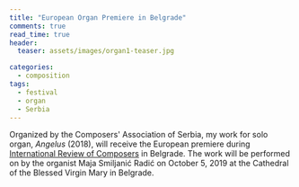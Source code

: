 ```yaml
---
title: "European Organ Premiere in Belgrade"
comments: true
read_time: true
header:
  teaser: assets/images/organ1-teaser.jpg

categories:
  - composition
tags:
  - festival
  - organ
  - Serbia
---
```


Organized by the Composers' Association of Serbia, my work for solo organ, _Angelus_ (2018), will receive the European premiere during [International Review of Composers][tribina] in Belgrade. The work will be performed on by the organist Maja Smiljanić Radić on October 5, 2019 at the Cathedral of the Blessed Virgin Mary in Belgrade.

[tribina]: http://composers.rs/en/?page_id=3054

